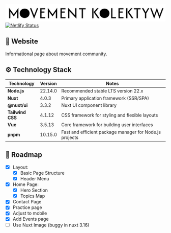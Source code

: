 ![name](https://github.com/pasikonik/movementkolektyw/blob/main/public/name.png?raw=true)
[![Netlify Status](https://api.netlify.com/api/v1/badges/78d13553-f15a-40aa-b2e5-0476bfa32091/deploy-status)](https://app.netlify.com/sites/movementkolektyw/deploys)

## 📜 Website

Informational page about movement community.

## ⚙️ Technology Stack

| **Technology**  | **Version** |**Notes**                                               |
|-----------------|-------------|---------------------------------------------------------|
| **Node.js**     | 22.14.0     | Recommended stable LTS version 22.x                     |
| **Nuxt**        | 4.0.3       | Primary application framework (SSR/SPA)                 |
| **@nuxt/ui**    | 3.3.2       | Nuxt UI component library                               |
| **Tailwind CSS**| 4.1.12      | CSS framework for styling and flexible layouts          |
| **Vue**         | 3.5.13      | Core framework for building user interfaces             |
| **pnpm**        | 10.15.0     | Fast and efficient package manager for Node.js projects |  

## 🚩 Roadmap

- [x] Layout:
    - [x] Basic Page Structure
    - [x] Header Menu
- [x] Home Page:
    - [x] Hero Section
    - [x] Topics Map
- [x] Contact Page
- [x] Practice page
- [x] Adjust to mobile
- [x] Add Events page
- [ ] Use Nuxt Image (buggy in nuxt 3.16)
